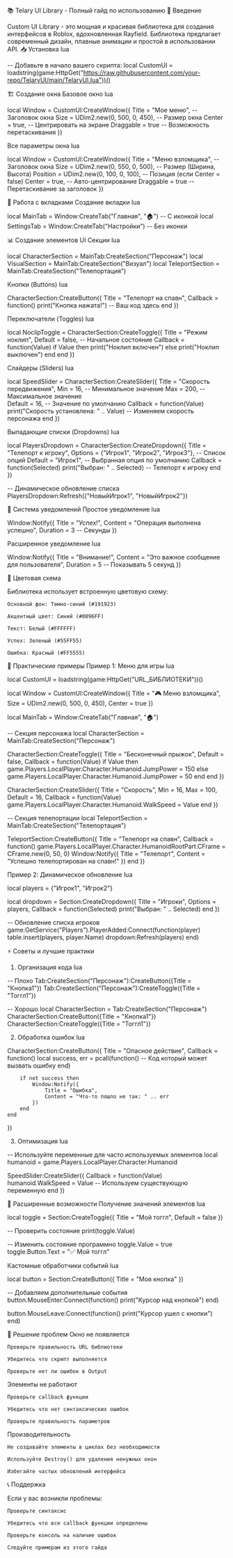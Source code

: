 📚 Telary UI Library - Полный гайд по использованию
🎯 Введение

Custom UI Library - это мощная и красивая библиотека для создания интерфейсов в Roblox, вдохновленная Rayfield. Библиотека предлагает современный дизайн, плавные анимации и простой в использовании API.
📥 Установка
lua

-- Добавьте в начало вашего скрипта:
local CustomUI = loadstring(game:HttpGet("https://raw.githubusercontent.com/your-repo/TelaryUI/main/TelaryUI.lua"))()

🏗️ Создание окна
Базовое окно
lua

local Window = CustomUI:CreateWindow({
    Title = "Мое меню",          -- Заголовок окна
    Size = UDim2.new(0, 500, 0, 450),  -- Размер окна
    Center = true,               -- Центрировать на экране
    Draggable = true             -- Возможность перетаскивания
})

Все параметры окна
lua

local Window = CustomUI:CreateWindow({
    Title = "Меню взломщика",    -- Заголовок окна
    Size = UDim2.new(0, 550, 0, 500),  -- Размер (Ширина, Высота)
    Position = UDim2.new(0, 100, 0, 100), -- Позиция (если Center = false)
    Center = true,               -- Авто-центрирование
    Draggable = true             -- Перетаскивание за заголовок
})

📑 Работа с вкладками
Создание вкладки
lua

local MainTab = Window:CreateTab("Главная", "🏠")      -- С иконкой
local SettingsTab = Window:CreateTab("Настройки")     -- Без иконки

📊 Создание элементов UI
Секции
lua

local CharacterSection = MainTab:CreateSection("Персонаж")
local VisualSection = MainTab:CreateSection("Визуал")
local TeleportSection = MainTab:CreateSection("Телепортация")

Кнопки (Buttons)
lua

CharacterSection:CreateButton({
    Title = "Телепорт на спавн",
    Callback = function()
        print("Кнопка нажата!")
        -- Ваш код здесь
    end
})

Переключатели (Toggles)
lua

local NoclipToggle = CharacterSection:CreateToggle({
    Title = "Режим ноклип",
    Default = false,  -- Начальное состояние
    Callback = function(Value)
        if Value then
            print("Ноклип включен")
        else
            print("Ноклип выключен")
        end
    end
})

Слайдеры (Sliders)
lua

local SpeedSlider = CharacterSection:CreateSlider({
    Title = "Скорость передвижения",
    Min = 16,        -- Минимальное значение
    Max = 200,       -- Максимальное значение  
    Default = 16,    -- Значение по умолчанию
    Callback = function(Value)
        print("Скорость установлена: " .. Value)
        -- Изменяем скорость персонажа
    end
})

Выпадающие списки (Dropdowns)
lua

local PlayersDropdown = CharacterSection:CreateDropdown({
    Title = "Телепорт к игроку",
    Options = {"Игрок1", "Игрок2", "Игрок3"},  -- Список опций
    Default = "Игрок1",  -- Выбранная опция по умолчанию
    Callback = function(Selected)
        print("Выбран: " .. Selected)
        -- Телепорт к игроку
    end
})

-- Динамическое обновление списка
PlayersDropdown:Refresh({"НовыйИгрок1", "НовыйИгрок2"})

🔔 Система уведомлений
Простое уведомление
lua

Window:Notify({
    Title = "Успех!",
    Content = "Операция выполнена успешно",
    Duration = 3  -- Секунды
})

Расширенное уведомление
lua

Window:Notify({
    Title = "Внимание!",
    Content = "Это важное сообщение для пользователя",
    Duration = 5  -- Показывать 5 секунд
})

🎨 Цветовая схема

Библиотека использует встроенную цветовую схему:

    Основной фон: Темно-синий (#191923)

    Акцентный цвет: Синий (#0096FF)

    Текст: Белый (#FFFFFF)

    Успех: Зеленый (#55FF55)

    Ошибка: Красный (#FF5555)

📝 Практические примеры
Пример 1: Меню для игры
lua

local CustomUI = loadstring(game:HttpGet("URL_БИБЛИОТЕКИ"))()

local Window = CustomUI:CreateWindow({
    Title = "🎮 Меню взломщика",
    Size = UDim2.new(0, 500, 0, 450),
    Center = true
})

local MainTab = Window:CreateTab("Главная", "🏠")

-- Секция персонажа
local CharacterSection = MainTab:CreateSection("Персонаж")

CharacterSection:CreateToggle({
    Title = "Бесконечный прыжок",
    Default = false,
    Callback = function(Value)
        if Value then
            game.Players.LocalPlayer.Character.Humanoid.JumpPower = 150
        else
            game.Players.LocalPlayer.Character.Humanoid.JumpPower = 50
        end
    end
})

CharacterSection:CreateSlider({
    Title = "Скорость",
    Min = 16,
    Max = 100,
    Default = 16,
    Callback = function(Value)
        game.Players.LocalPlayer.Character.Humanoid.WalkSpeed = Value
    end
})

-- Секция телепортации
local TeleportSection = MainTab:CreateSection("Телепортация")

TeleportSection:CreateButton({
    Title = "Телепорт на спавн",
    Callback = function()
        game.Players.LocalPlayer.Character.HumanoidRootPart.CFrame = CFrame.new(0, 50, 0)
        Window:Notify({
            Title = "Телепорт",
            Content = "Успешно телепортирован на спавн!"
        })
    end
})

Пример 2: Динамическое обновление
lua

local players = {"Игрок1", "Игрок2"}

local dropdown = Section:CreateDropdown({
    Title = "Игроки",
    Options = players,
    Callback = function(Selected)
        print("Выбран: " .. Selected)
    end
})

-- Обновление списка игроков
game:GetService("Players").PlayerAdded:Connect(function(player)
    table.insert(players, player.Name)
    dropdown:Refresh(players)
end)

⚡ Советы и лучшие практики
1. Организация кода
lua

-- Плохо
Tab:CreateSection("Персонаж"):CreateButton({Title = "Кнопка1"})
Tab:CreateSection("Персонаж"):CreateToggle({Title = "Тоггл1"})

-- Хорошо
local CharacterSection = Tab:CreateSection("Персонаж")
CharacterSection:CreateButton({Title = "Кнопка1"})
CharacterSection:CreateToggle({Title = "Тоггл1"})

2. Обработка ошибок
lua

CharacterSection:CreateButton({
    Title = "Опасное действие",
    Callback = function()
        local success, err = pcall(function()
            -- Код который может вызвать ошибку
        end)
        
        if not success then
            Window:Notify({
                Title = "Ошибка",
                Content = "Что-то пошло не так: " .. err
            })
        end
    end
})

3. Оптимизация
lua

-- Используйте переменные для часто используемых элементов
local humanoid = game.Players.LocalPlayer.Character.Humanoid

SpeedSlider:CreateSlider({
    Callback = function(Value)
        humanoid.WalkSpeed = Value  -- Используем существующую переменную
    end
})

🔧 Расширенные возможности
Получение значений элементов
lua

local toggle = Section:CreateToggle({
    Title = "Мой тоггл",
    Default = false
})

-- Проверить состояние
print(toggle.Value)

-- Изменить состояние программно
toggle.Value = true
toggle.Button.Text = "✅ Мой тоггл"

Кастомные обработчики событий
lua

local button = Section:CreateButton({
    Title = "Моя кнопка"
})

-- Добавляем дополнительные события
button.MouseEnter:Connect(function()
    print("Курсор над кнопкой")
end)

button.MouseLeave:Connect(function()
    print("Курсор ушел с кнопки")
end)

🐛 Решение проблем
Окно не появляется

    Проверьте правильность URL библиотеки

    Убедитесь что скрипт выполняется

    Проверьте нет ли ошибок в Output

Элементы не работают

    Проверьте callback функции

    Убедитесь что нет синтаксических ошибок

    Проверьте правильность параметров

Производительность

    Не создавайте элементы в циклах без необходимости

    Используйте Destroy() для удаления ненужных окон

    Избегайте частых обновлений интерфейса

📞 Поддержка

Если у вас возникли проблемы:

    Проверьте синтаксис

    Убедитесь что все callback функции определены

    Проверьте консоль на наличие ошибок

    Следуйте примерам из этого гайда
